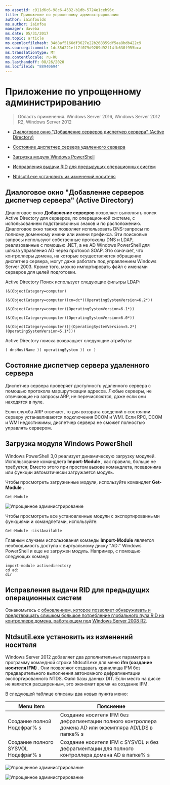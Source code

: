 ```yaml
---
ms.assetid: c911d6c6-98c6-4532-b1db-5724e1ceb96c
title: Приложение по упрощенному администрированию
author: iainfoulds
ms.author: iainfou
manager: daveba
ms.date: 05/31/2017
ms.topic: article
ms.openlocfilehash: 34d8af5166df3627e22b268359df5aa8bdb422c9
ms.sourcegitcommit: 1dc35d221eff7f079d9209d92f14fb630f955bca
ms.translationtype: MT
ms.contentlocale: ru-RU
ms.lasthandoff: 08/26/2020
ms.locfileid: "88940694"
---
```

# <a name="simplified-administration-appendix"></a>Приложение по упрощенному администрированию

>Область применения. Windows Server 2016, Windows Server 2012 R2, Windows Server 2012

-   [Диалоговое окно "Добавление серверов диспетчер сервера" (Active Directory)](../../ad-ds/deploy/Simplified-Administration-Appendix.md#BKMK_AddServers)

-   [Состояние диспетчер сервера удаленного сервера](../../ad-ds/deploy/Simplified-Administration-Appendix.md#BKMK_ServerMgrStatus)

-   [Загрузка модуля Windows PowerShell](../../ad-ds/deploy/Simplified-Administration-Appendix.md#BKMK_PSLoadModule)

-   [Исправления выдачи RID для предыдущих операционных систем](../../ad-ds/deploy/Simplified-Administration-Appendix.md#BKMK_Rid)

-   [Ntdsutil.exe установить из изменений носителя](../../ad-ds/deploy/Simplified-Administration-Appendix.md#BKMK_IFM)

## <a name="server-manager-add-servers-dialog-active-directory"></a><a name="BKMK_AddServers"></a>Диалоговое окно "Добавление серверов диспетчер сервера" (Active Directory)

Диалоговое окно **Добавление серверов** позволяет выполнять поиск Active Directory для серверов, по операционной системе, с использованием подстановочных знаков и по расположению. Диалоговое окно также позволяет использовать DNS-запросы по полному доменному имени или имени префикса. Эти поисковые запросы используют собственные протоколы DNS и LDAP, реализованные с помощью .NET, а не AD Windows PowerShell для шлюза управления AD через протокол SOAP. Это означает, что контроллеры домена, на которые осуществляется обращение диспетчер сервера, могут даже работать под управлением Windows Server 2003. Кроме того, можно импортировать файл с именами серверов для целей подготовки.

Active Directory Поиск использует следующие фильтры LDAP:

```
(&(ObjectCategory=computer)

(&(ObjectCategory=computer)(cn=dc*)(OperatingSystemVersion=6.2*))

(&(ObjectCategory=computer)(OperatingSystemVersion=6.1*))

(&(ObjectCategory=computer)(OperatingSystemVersion=6.0*))

(&(ObjectCategory=computer)(|(OperatingSystemVersion=5.2*)(OperatingSystemVersion=5.1*)))

```

Active Directory поиска возвращает следующие атрибуты:

```
( dnsHostName )( operatingSystem )( cn )

```

## <a name="server-manager-remote-server-status"></a><a name="BKMK_ServerMgrStatus"></a>Состояние диспетчер сервера удаленного сервера
Диспетчер сервера проверяет доступность удаленного сервера с помощью протокола маршрутизации адресов. Любые серверы, не отвечающие на запросы ARP, не перечисляются, даже если они находятся в пуле.

Если служба ARP отвечает, то для возврата сведений о состоянии серверу устанавливаются подключения DCOM и WMI. Если RPC, DCOM и WMI недостижимы, диспетчер сервера не сможет полностью управлять сервером.

## <a name="windows-powershell-module-loading"></a><a name="BKMK_PSLoadModule"></a>Загрузка модуля Windows PowerShell
Windows PowerShell 3,0 реализует динамическую загрузку модулей. Использование командлета **Import-Module** , как правило, больше не требуется; Вместо этого при простом вызове командлета, псевдонима или функции автоматически загружается модуль.

Чтобы просмотреть загруженные модули, используйте командлет **Get-Module** .

```
Get-Module

```

![Упрощенное администрирование](media/Simplified-Administration-Appendix/ADDS_PSGetModule.gif)

Чтобы просмотреть все установленные модули с экспортированными функциями и командлетами, используйте:

```
Get-Module -ListAvailable

```

Главным случаем использования команды **Import-Module** является необходимость доступа к виртуальному диску "AD:" Windows PowerShell и еще не загружен модуль. Например, с помощью следующих команд:

```
import-module activedirectory
cd ad:
dir

```

## <a name="rid-issuance-hotfixes-for-previous-operating-systems"></a><a name="BKMK_Rid"></a>Исправления выдачи RID для предыдущих операционных систем
Ознакомьтесь с [обновлением, которое позволяет обнаруживать и предотвращать слишком большое потребление глобального пула RID на контроллере домена, работающем под Windows Server 2008 R2](https://support.microsoft.com/kb/2618669).

## <a name="ntdsutilexe-install-from-media-changes"></a><a name="BKMK_IFM"></a>Ntdsutil.exe установить из изменений носителя
Windows Server 2012 добавляет два дополнительных параметра в программу командной строки Ntdsutil.exe для меню **ifm (создание носителя IFM)** . Они позволяют создавать хранилища IFM без предварительного выполнения автономного дефрагментации экспортированного NTDS. Файл базы данных DIT. Если место на диске не является расширенным, это экономит время на создание IFM.

В следующей таблице описаны два новых пункта меню:

|Menu Item|Пояснение|
|--|--|
|Создание полной Нодефраг% s|Создание носителя IFM без дефрагментации полного контроллера домена AD или экземпляра AD/LDS в папке% s|
|Создание полного SYSVOL Нодефраг% s|Создание носителя IFM с SYSVOL и без дефрагментации для полного контроллера домена AD в папке% s|

![Упрощенное администрирование](media/Simplified-Administration-Appendix/ADDS_PSIFM.png)

![Упрощенное администрирование](media/Simplified-Administration-Appendix/ADDS_PSIFMComplete.gif)
